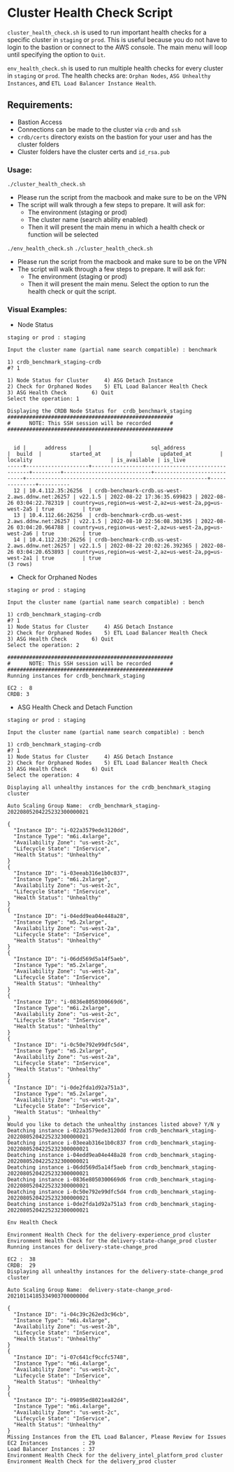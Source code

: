 # Cluster Health Check Script

`cluster_health_check.sh` is used to run important health checks for a specific cluster in `staging` or `prod`. This is useful because you do not have to login to the bastion or connect to the AWS console. The main menu will loop until specifying the option to `Quit`.

`env_health_check.sh` is used to run multiple health checks for every cluster in `staging` or `prod`. The health checks are: `Orphan Nodes`, `ASG Unhealthy Instances`, and `ETL Load Balancer Instance Health`.

## Requirements:
* Bastion Access
* Connections can be made to the cluster via `crdb` and `ssh`
* `crdb/certs` directory exists on the bastion for your user and has the cluster folders
* Cluster folders have the cluster certs and `id_rsa.pub`

### Usage:
`./cluster_health_check.sh`
* Please run the script from the macbook and make sure to be on the VPN
* The script will walk through a few steps to prepare. It will ask for:
    - The environment (staging or prod)
    - The cluster name (search ability enabled)
    - Then it will present the main menu in which a health check or function will be selected

`./env_health_check.sh`
`./cluster_health_check.sh`
* Please run the script from the macbook and make sure to be on the VPN
* The script will walk through a few steps to prepare. It will ask for:
    - The environment (staging or prod)
    - Then it will present the main menu. Select the option to run the health check or quit the script.

### Visual Examples:

* Node Status
```
staging or prod : staging

Input the cluster name (partial name search compatible) : benchmark

1) crdb_benchmark_staging-crdb
#? 1

1) Node Status for Cluster	   4) ASG Detach Instance
2) Check for Orphaned Nodes	   5) ETL Load Balancer Health Check
3) ASG Health Check		   6) Quit
Select the operation: 1

Displaying the CRDB Node Status for  crdb_benchmark_staging
#####################################################
#      NOTE: This SSH session will be recorded      #
#####################################################


  id |      address       |                   sql_address                    |  build  |         started_at         |         updated_at         |                         locality                         | is_available | is_live
-----+--------------------+--------------------------------------------------+---------+----------------------------+----------------------------+----------------------------------------------------------+--------------+----------
  12 | 10.4.112.35:26256  | crdb-benchmark-crdb.us-west-2.aws.ddnw.net:26257 | v22.1.5 | 2022-08-22 17:36:35.699823 | 2022-08-26 03:04:22.782319 | country=us,region=us-west-2,az=us-west-2a,pg=us-west-2a5 | true         | true
  13 | 10.4.112.66:26256  | crdb-benchmark-crdb.us-west-2.aws.ddnw.net:26257 | v22.1.5 | 2022-08-10 22:56:08.301395 | 2022-08-26 03:04:20.964788 | country=us,region=us-west-2,az=us-west-2a,pg=us-west-2a6 | true         | true
  14 | 10.4.112.230:26256 | crdb-benchmark-crdb.us-west-2.aws.ddnw.net:26257 | v22.1.5 | 2022-08-22 20:02:26.392365 | 2022-08-26 03:04:20.653893 | country=us,region=us-west-2,az=us-west-2a,pg=us-west-2a1 | true         | true
(3 rows)
```

* Check for Orphaned Nodes
```
staging or prod : staging

Input the cluster name (partial name search compatible) : bench

1) crdb_benchmark_staging-crdb
#? 1
1) Node Status for Cluster	   4) ASG Detach Instance
2) Check for Orphaned Nodes	   5) ETL Load Balancer Health Check
3) ASG Health Check		   6) Quit
Select the operation: 2

#####################################################
#      NOTE: This SSH session will be recorded      #
#####################################################
Running instances for crdb_benchmark_staging

EC2 :  8
CRDB: 3
```

* ASG Health Check and Detach Function
```
staging or prod : staging

Input the cluster name (partial name search compatible) : bench

1) crdb_benchmark_staging-crdb
#? 1
1) Node Status for Cluster	   4) ASG Detach Instance
2) Check for Orphaned Nodes	   5) ETL Load Balancer Health Check
3) ASG Health Check		   6) Quit
Select the operation: 4

Displaying all unhealthy instances for the crdb_benchmark_staging cluster

Auto Scaling Group Name:  crdb_benchmark_staging-20220805204225232300000021

{
  "Instance ID": "i-022a3579ede3120dd",
  "Instance Type": "m6i.4xlarge",
  "Availability Zone": "us-west-2c",
  "Lifecycle State": "InService",
  "Health Status": "Unhealthy"
}
{
  "Instance ID": "i-03eeab316e1b0c837",
  "Instance Type": "m6i.2xlarge",
  "Availability Zone": "us-west-2c",
  "Lifecycle State": "InService",
  "Health Status": "Unhealthy"
}
{
  "Instance ID": "i-04edd9ea04e448a28",
  "Instance Type": "m5.2xlarge",
  "Availability Zone": "us-west-2a",
  "Lifecycle State": "InService",
  "Health Status": "Unhealthy"
}
{
  "Instance ID": "i-06dd569d5a14f5aeb",
  "Instance Type": "m5.2xlarge",
  "Availability Zone": "us-west-2a",
  "Lifecycle State": "InService",
  "Health Status": "Unhealthy"
}
{
  "Instance ID": "i-0836e8050300669d6",
  "Instance Type": "m6i.2xlarge",
  "Availability Zone": "us-west-2c",
  "Lifecycle State": "InService",
  "Health Status": "Unhealthy"
}
{
  "Instance ID": "i-0c50e792e99dfc5d4",
  "Instance Type": "m5.2xlarge",
  "Availability Zone": "us-west-2a",
  "Lifecycle State": "InService",
  "Health Status": "Unhealthy"
}
{
  "Instance ID": "i-0de2fda1d92a751a3",
  "Instance Type": "m5.2xlarge",
  "Availability Zone": "us-west-2a",
  "Lifecycle State": "InService",
  "Health Status": "Unhealthy"
}
Would you like to detach the unhealthy instances listed above? Y/N y
Deatching instance i-022a3579ede3120dd from crdb_benchmark_staging-20220805204225232300000021
Deatching instance i-03eeab316e1b0c837 from crdb_benchmark_staging-20220805204225232300000021
Deatching instance i-04edd9ea04e448a28 from crdb_benchmark_staging-20220805204225232300000021
Deatching instance i-06dd569d5a14f5aeb from crdb_benchmark_staging-20220805204225232300000021
Deatching instance i-0836e8050300669d6 from crdb_benchmark_staging-20220805204225232300000021
Deatching instance i-0c50e792e99dfc5d4 from crdb_benchmark_staging-20220805204225232300000021
Deatching instance i-0de2fda1d92a751a3 from crdb_benchmark_staging-20220805204225232300000021
```

`Env Health Check`
```
Environment Health Check for the delivery-experience_prod cluster
Environment Health Check for the delivery-state-change_prod cluster
Running instances for delivery-state-change_prod

EC2 :  38
CRDB:  29
Displaying all unhealthy instances for the delivery-state-change_prod cluster

Auto Scaling Group Name:  delivery-state-change_prod-2021011418533490370000000d

{
  "Instance ID": "i-04c39c262ed3c96cb",
  "Instance Type": "m6i.4xlarge",
  "Availability Zone": "us-west-2b",
  "Lifecycle State": "InService",
  "Health Status": "Unhealthy"
}
{
  "Instance ID": "i-07c641cf9ccfc5748",
  "Instance Type": "m6i.4xlarge",
  "Availability Zone": "us-west-2c",
  "Lifecycle State": "InService",
  "Health Status": "Unhealthy"
}
{
  "Instance ID": "i-09895ed8021ea82d4",
  "Instance Type": "m6i.4xlarge",
  "Availability Zone": "us-west-2c",
  "Lifecycle State": "InService",
  "Health Status": "Unhealthy"
}
Missing Instances from the ETL Load Balancer, Please Review for Issues
EC2 Instances           : 29
Load Balancer Instances : 37
Environment Health Check for the delivery_intel_platform_prod cluster
Environment Health Check for the delivery_prod cluster
```

